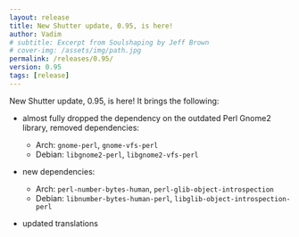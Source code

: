 ```yaml
---
layout: release
title: New Shutter update, 0.95, is here!
author: Vadim
# subtitle: Excerpt from Soulshaping by Jeff Brown
# cover-img: /assets/img/path.jpg
permalink: /releases/0.95/
version: 0.95
tags: [release]
---
```


New Shutter update, 0.95, is here! It brings the following:

* almost fully dropped the dependency on the outdated Perl Gnome2 library, removed dependencies:
  * Arch: `gnome-perl`, `gnome-vfs-perl`
  * Debian: `libgnome2-perl`, `libgnome2-vfs-perl`

* new dependencies:
  * Arch: `perl-number-bytes-human`, `perl-glib-object-introspection`
  * Debian: `libnumber-bytes-human-perl`, `libglib-object-introspection-perl`

* updated translations
